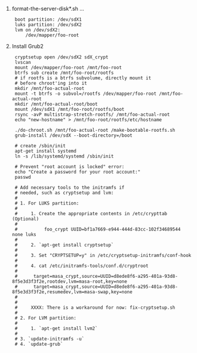 1. format-the-server-disk*.sh ...

		boot partition: /dev/sdX1
		luks partition: /dev/sdX2
		lvm on /dev/sdX2:
			/dev/mapper/foo-root
		
2. Install Grub2

		cryptsetup open /dev/sdX2 sdX_crypt
		lvscan
		mount /dev/mapper/foo-root /mnt/foo-root
		btrfs sub create /mnt/foo-root/rootfs
		# if rootfs is a btrfs subvolume, directly mount it 
		# before chroot'ing into it
		mkdir /mnt/foo-actual-root
		mount -t btrfs -o subvol=/rootfs /dev/mapper/foo-root /mnt/foo-actual-root
		mkdir /mnt/foo-actual-root/boot
		mount /dev/sdX1 /mnt/foo-root/rootfs/boot
		rsync -avP multistrap-stretch-rootfs/ /mnt/foo-actual-root
		echo "new-hostname" > /mnt/foo-root/rootfs/etc/hostname

		./do-chroot.sh /mnt/foo-actual-root /make-bootable-rootfs.sh
		grub-install /dev/sdX --boot-directory=/boot

		# create /sbin/init
		apt-get install systemd
		ln -s /lib/systemd/systemd /sbin/init

		# Prevent "root account is locked" error:
		echo "Create a password for your root account:"
		passwd	

		# Add necessary tools to the initramfs if 
		# needed, such as cryptsetup and lvm:
		# 
		# 1. For LUKS partition: 
		#
		#     1. Create the appropriate contents in /etc/crypttab (Optional)
		#
		#          foo_crypt UUID=bf1a7669-e944-444d-83cc-102f34689544 none luks
		# 
		#     2. `apt-get install cryptsetup`
		#
		#     3. Set "CRYPTSETUP=y" in /etc/cryptsetup-initramfs/conf-hook
		#
		#     4. cat /etc/initramfs-tools/conf.d/cryptroot 
		#
		#	   target=masa_crypt,source=UUID=d8ede8f6-a295-401a-93d8-8f5e3d3f3f2e,rootdev,lvm=masa-root,key=none
		#	   target=masa_crypt,source=UUID=d8ede8f6-a295-401a-93d8-8f5e3d3f3f2e,resumedev,lvm=masa-swap,key=none
		#
		#
		#     XXXX: There is a workaround for now: fix-cryptsetup.sh
		#
		# 2. For LVM partition:
		#
		#     1. `apt-get install lvm2`
		# 
		# 3. `update-initramfs -u`
		# 4. `update-grub`



